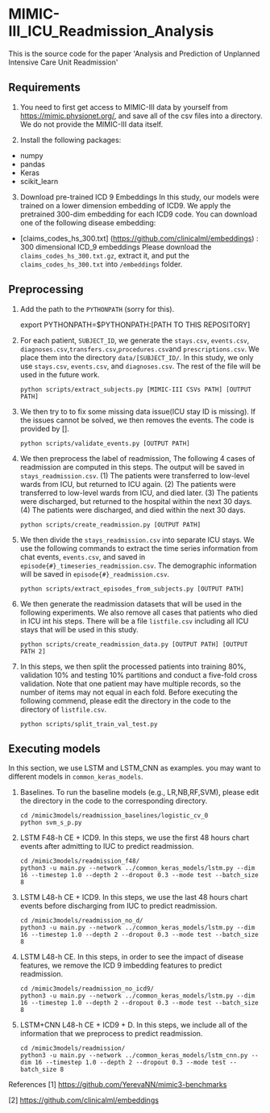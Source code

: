 # MIMIC-III_ICU_Readmission_Analysis
This is the source code for the paper 'Analysis and Prediction of Unplanned Intensive Care Unit Readmission'

## Requirements

1. You need to first get access to MIMIC-III data by  yourself from https://mimic.physionet.org/, and save all of the csv files into a directory.
We do not provide the MIMIC-III data itself. 

2. Install the following packages:

- numpy
- pandas
- Keras
- scikit_learn


3. Download pre-trained ICD 9 Embeddings
In this study, our models were trained on a lower dimension embedding of ICD9. We apply the pretrained 300-dim embedding for each ICD9 code. You can download one of the following disease embedding:
- [claims_codes_hs_300.txt] (https://github.com/clinicalml/embeddings) : 300 dimensional ICD_9 embeddings
Please download the `claims_codes_hs_300.txt.gz`, extract it, and put the `claims_codes_hs_300.txt` into `/embeddings` folder.


## Preprocessing
1. Add the path to the `PYTHONPATH` (sorry for this).

    export PYTHONPATH=$PYTHONPATH:[PATH TO THIS REPOSITORY]


2. For each patient, `SUBJECT_ID`, we generate the `stays.csv`, `events.csv`, `diagnoses.csv`,`transfers.csv`,`procedures.csv`and `prescriptions.csv`. We place them into the directory `data/[SUBJECT_ID/`. In this study, we only use `stays.csv`, `events.csv`, and `diagnoses.csv`. The rest of the file will be used in the future work.

       python scripts/extract_subjects.py [MIMIC-III CSVs PATH] [OUTPUT PATH]

3. We then try to to fix some missing data issue(ICU stay ID is missing). If the issues cannot be solved, we then removes the events. The code is provided by [].


       python scripts/validate_events.py [OUTPUT PATH]
       
4. We then preprocess the label of readmission, The following 4 cases of readmission are computed in this steps. The output will be saved in `stays_readmission.csv`.
(1) The patients were transferred to low-level wards from ICU, but returned to ICU again.
(2) The patients were transferred to low-level wards from ICU, and died later.
(3) The patients were discharged, but returned to the hospital within the next 30 days.
(4) The patients were discharged, and died within the next 30 days. 

       python scripts/create_readmission.py [OUTPUT PATH]


5. We then divide the `stays_readmission.csv` into separate ICU stays. We use the following commands to extract the time series information from chat events, `events.csv`, and saved in `episode{#}_timeseries_readmission.csv`. The demographic information will be saved in `episode{#}_readmission.csv`.

       python scripts/extract_episodes_from_subjects.py [OUTPUT PATH]

6. We then generate the readmission datasets that will be used in the following experiments. We also remove all cases that patients who died in ICU int his steps. There will be a file `listfile.csv` including all ICU stays that will be used in this study.

       python scripts/create_readmission_data.py [OUTPUT PATH] [OUTPUT PATH 2]

7. In this steps, we then split the processed patients into training 80%, validation 10% and testing 10% partitions and conduct a five-fold cross validation. Note that one patient may have multiple records, so the number of items may not equal in each fold. Before executing the following commend, please edit the directory in the code to the directory of `listfile.csv`.

       python scripts/split_train_val_test.py

## Executing models
In this section, we use LSTM and LSTM_CNN as examples. you may want to different models in `common_keras_models`.

1. Baselines. To run the baseline models (e.g., LR,NB,RF,SVM), please edit the directory in the code to the corresponding directory.

       cd /mimic3models/readmission_baselines/logistic_cv_0
       python svm_s_p.py
	
2. LSTM F48-h CE + ICD9. In this steps, we use the first 48 hours chart events after admitting to IUC to predict readmission.

       cd /mimic3models/readmission_f48/
       python3 -u main.py --network ../common_keras_models/lstm.py --dim 16 --timestep 1.0 --depth 2 --dropout 0.3 --mode test --batch_size 8 

3. LSTM L48-h CE + ICD9. In this steps, we use the last 48 hours chart events before discharging from IUC to predict readmission.

       cd /mimic3models/readmission_no_d/
       python3 -u main.py --network ../common_keras_models/lstm.py --dim 16 --timestep 1.0 --depth 2 --dropout 0.3 --mode test --batch_size 8 

4. LSTM L48-h CE. In this steps, in order to see the impact of disease features, we remove the ICD 9 imbedding features to predict readmission.

       cd /mimic3models/readmission_no_icd9/
       python3 -u main.py --network ../common_keras_models/lstm.py --dim 16 --timestep 1.0 --depth 2 --dropout 0.3 --mode test --batch_size 8 

5. LSTM+CNN L48-h CE + ICD9 + D. In this steps, we include all of the information that we preprocess to predict readmission.
	
       cd /mimic3models/readmission/
       python3 -u main.py --network ../common_keras_models/lstm_cnn.py --dim 16 --timestep 1.0 --depth 2 --dropout 0.3 --mode test --batch_size 8 

References
[1] https://github.com/YerevaNN/mimic3-benchmarks

[2] https://github.com/clinicalml/embeddings
